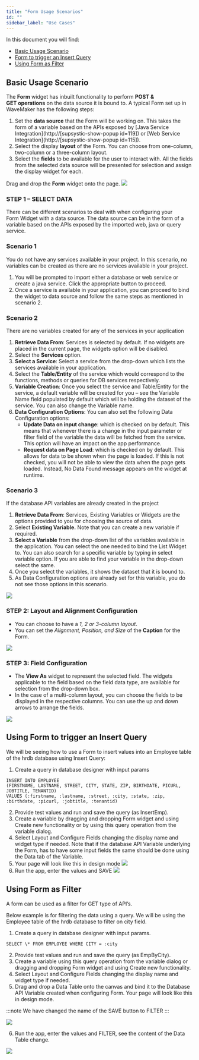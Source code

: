 ```yaml
---
title: "Form Usage Scenarios"
id: ""
sidebar_label: "Use Cases"
---
```


In this document you will find:

- [Basic Usage Scenario](#basic)
- [Form to trigger an Insert Query](#query)
- [Using Form as Filter](#filter)

## Basic Usage Scenario

The **Form** widget has inbuilt functionality to perform **POST & GET operations** on the data source it is bound to. A typical Form set up in WaveMaker has the following steps:

1. Set the **data source** that the Form will be working on. This takes the form of a variable based on the APIs exposed by [Java Service Integration](http://[supsystic-show-popup id=119]) or [Web Service Integration](http://[supsystic-show-popup id=115]).
2. Select the display **layout** of the Form. You can choose from one-column, two-column or a three-column layout.
3. Select the **fields** to be available for the user to interact with. All the fields from the selected data source will be presented for selection and assign the display widget for each.

Drag and drop the **Form** widget onto the page. [![](/learn/assets/form_usage_dnd.png)](/learn/assets/form_usage_dnd.png)

### STEP 1 – SELECT DATA

There can be different scenarios to deal with when configuring your Form Widget with a data source. The data source can be in the form of a variable based on the APIs exposed by the imported web, java or query service.

### Scenario 1
You do not have any services available in your project. In this scenario, no variables can be created as there are no services available in your project.
1. You will be prompted to import either a database or web service or create a java service. Click the appropriate button to proceed.
2. Once a service is available in your application, you can proceed to bind the widget to data source and follow the same steps as mentioned in scenario 2.

### Scenario 2
There are no variables created for any of the services in your application
1. **Retrieve Data From**: Services is selected by default. If no widgets are placed in the current page, the widgets option will be disabled.
2. Select the **Services** option.
3. **Select a Service**: Select a service from the drop-down which lists the services available in your application.
4. Select the **Table/Entity** of the service which would correspond to the functions, methods or queries for DB services respectively.
5. **Variable Creation**: Once you select the service and Table/Entity for the service, a default variable will be created for you – see the Variable Name field populated by default which will be holding the dataset of the service. You can also change the Variable name.
6. **Data Configuration Options**: You can also set the following Data Configuration options:
    - **Update Data on input change**: which is checked on by default. This means that whenever there is a change in the input parameter or filter field of the variable the data will be fetched from the service. This option will have an impact on the app performance.
    - **Request data on Page Load**: which is checked on by default. This allows for data to be shown when the page is loaded. If this is not checked, you will not be able to view the data when the page gets loaded. Instead, No Data Found message appears on the widget at runtime.
### Scenario 3
If the database API variables are already created in the project
1. **Retrieve Data From**: Services, Existing Variables or Widgets are the options provided to you for choosing the source of data.
2. Select **Existing Variable.** Note that you can create a new variable if required.
3. **Select a Variable** from the drop-down list of the variables available in the application. You can select the one needed to bind the List Widget to. You can also search for a specific variable by typing in select variable option. If you are able to find your variable in the drop-down select the same.
4. Once you select the variables, it shows the dataset that it is bound to.
5. As Data Configuration options are already set for this variable, you do not see those options in this scenario.

[![](/learn/assets/form_usage_var.png)](/learn/assets/form_usage_var.png)

### STEP 2: Layout and Alignment Configuration

- You can choose to have a _1, 2 or 3-column layout_.
- You can set the _Alignment, Position, and Size_ of the **Caption** for the Form.

[![](/learn/assets/form_usage_layout.png)](/learn/assets/form_usage_layout.png)

### STEP 3: Field Configuration

- The **View As** widget to represent the selected field. The widgets applicable to the field based on the field data type, are available for selection from the drop-down box.
- In the case of a multi-column layout, you can choose the fields to be displayed in the respective columns. You can use the up and down arrows to arrange the fields.

[![](/learn/assets/form_usage_data.png)](/learn/assets/form_usage_data.png)

## Using Form to trigger an Insert Query

We will be seeing how to use a Form to insert values into an Employee table of the hrdb database using Insert Query:

1. Create a query in database designer with input params
```    
INSERT INTO EMPLOYEE 
(FIRSTNAME, LASTNAME, STREET, CITY, STATE, ZIP, BIRTHDATE, PICURL, JOBTITLE, TENANTID)
VALUES (:firstname, :lastname, :street, :city, :state, :zip, :birthdate, :picurl, :jobtitle, :tenantid)
```   
2. Provide test values and run and save the query (as InsertEmp).
3. Create a variable by dragging and dropping Form widget and using Create new functionality or by using this query operation from the variable dialog.
4. Select Layout and Configure Fields changing the display name and widget type if needed. Note that if the database API Variable underlying the Form, has to have some input fields the same should be done using the Data tab of the Variable.
5. Your page will look like this in design mode [![](/learn/assets/form_query_design.png)](/learn/assets/form_query_design.png)
6. Run the app, enter the values and SAVE [![](/learn/assets/form_query_run.png)](/learn/assets/form_query_run.png)

## Using Form as Filter

A form can be used as a filter for GET type of API’s.

Below example is for filtering the data using a query. We will be using the Employee table of the hrdb database to filter on city field.

1. Create a query in database designer with input params.
```
SELECT \* FROM EMPLOYEE WHERE CITY = :city
``` 
2. Provide test values and run and save the query (as EmpByCity).
3. Create a variable using this query operation from the variable dialog or dragging and dropping Form widget and using Create new functionality.
4. Select Layout and Configure Fields changing the display name and widget type if needed.
5. Drag and drop a Data Table onto the canvas and bind it to the Database API Variable created when configuring Form. Your page will look like this in design mode.

:::note
We have changed the name of the SAVE button to FILTER 
:::

[![](/learn/assets/form_filter_design.png)](/learn/assets/form_filter_design.png)

6. Run the app, enter the values and FILTER, see the content of the Data Table change. 

[![](/learn/assets/form_filter_run.png)](/learn/assets/form_filter_run.png)

